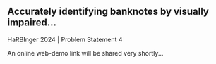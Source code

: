 ## Accurately identifying banknotes by visually impaired...
HaRBInger 2024 | Problem Statement 4 



An online web-demo link will be shared very shortly...
